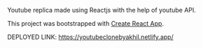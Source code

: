 Youtube replica made using Reactjs with the help of youtube API.


This project was bootstrapped with [Create React App](https://github.com/facebook/create-react-app).


DEPLOYED LINK: https://youtubeclonebyakhil.netlify.app/

